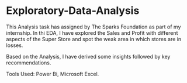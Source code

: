 # Exploratory-Data-Analysis

This Analysis task has assigned by The Sparks Foundation as part of my internship. In thi EDA, I have explored the Sales and Profit with different aspects of the Super Store and spot the weak area in which stores are in losses.

Based on the Analysis, I have derived some insights followed by key recommendations.

Tools Used: Power Bi, Microsoft Excel.
